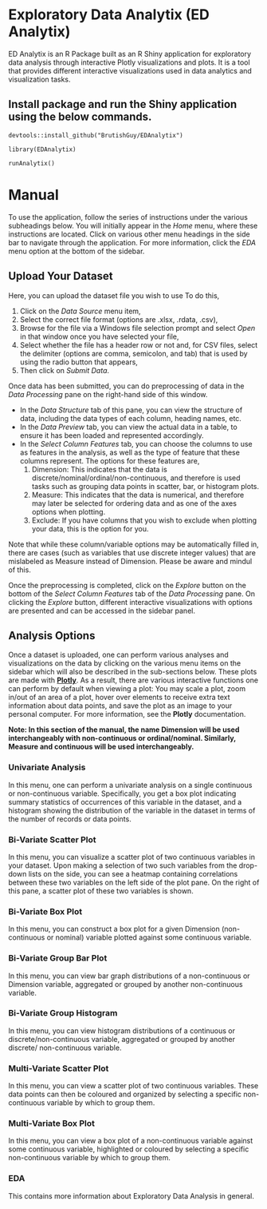 # Exploratory Data Analytix (ED Analytix)
ED Analytix is an R Package built as an R Shiny application for exploratory data analysis through interactive Plotly visualizations and plots. It is a tool that
provides different interactive visualizations used in data analytics and visualization tasks.

## Install package and run the Shiny application using the below commands.
`devtools::install_github("BrutishGuy/EDAnalytix")`

`library(EDAnalytix)`

`runAnalytix()`


# Manual
To use the application, follow the series of instructions under the various subheadings below. You will initially appear in the _Home_ menu, where these instructions are located. 
Click on various other menu headings in the side bar to navigate through the application. For more information, click the _EDA_ menu option at the bottom of the sidebar.

## Upload Your Dataset

Here, you can upload the dataset file you wish to use To do this, 
1. Click on the _Data Source_ menu item,
2. Select the correct file format (options are .xlsx, .rdata, .csv),
3. Browse for the file via a Windows file selection prompt and select _Open_ in that window once you have selected your file,
4. Select whether the file has a header row or not and, for CSV files, select the delimiter (options are comma, semicolon, and tab) that is used by using the radio button that appears, 
5. Then click on _Submit Data_.

Once data has been submitted, you can do preprocessing of data in the _Data Processing_ pane on the right-hand side of this window. 
 - In the _Data Structure_ tab of this pane, you can view the structure of data, including the data types of each column, heading names, etc. 
 - In the _Data Preview_ tab, you can view the actual data in a table, to ensure it has been loaded and represented accordingly. 
 - In the _Select Column Features_ tab, you can choose the columns to use as features in the analysis, as well as the type of feature that these columns represent. The options for these features are,
    1. Dimension: This indicates that the data is discrete/nominal/ordinal/non-continuous, and therefore is used tasks such as grouping data points in scatter, bar, or histogram plots.
    2. Measure: This indicates that the data is numerical, and therefore may later be selected for ordering data and as one of the axes options when plotting.
    3. Exclude: If you have columns that you wish to exclude when plotting your data, this is the option for you.

Note that while these column/variable options may be automatically filled in, there are cases (such as variables that use discrete integer values) that are mislabeled as Measure instead of Dimension. Please be aware and mindul of this.

Once the preprocessing is completed, click on the _Explore_ button on the bottom of the _Select Column Features_ tab of the _Data Processing_ pane. On clicking the _Explore_ button, different interactive visualizations with options are presented and can be accessed in the sidebar panel.

## Analysis Options
Once a dataset is uploaded, one can perform various analyses and visualizations on the data by clicking on the various menu items on the sidebar which will also be described in the sub-sections below. These plots are made with [**Plotly**](https://plot.ly/). As a result, there are various interactive functions one can perform by default when viewing a plot: You may scale a plot, zoom in/out of an area of a plot, hover over elements to receive extra text information about data points, and save the plot as an image to your personal computer. For more information, see the **Plotly** documentation.

**Note: In this section of the manual, the name Dimension will be used interchangeably with non-continuous or ordinal/nominal. Similarly, Measure and continuous will be used interchangeably.** 

### Univariate Analysis
In this menu, one can perform a univariate analysis on a single continuous or non-continuous variable. Specifically, you get a box plot indicating summary statistics of occurrences of this variable in the dataset, and a histogram showing the distribution of the variable in the dataset in terms of the number of records or data points.

### Bi-Variate Scatter Plot
In this menu, you can visualize a scatter plot of two continuous variables in your dataset. Upon making a selection of two such variables from the drop-down lists on the side, you can see a heatmap containing correlations between these two variables on the left side of the plot pane. On the right of this pane, a scatter plot of these two variables is shown.

### Bi-Variate Box Plot
In this menu, you can construct a box plot for a given Dimension (non-continuous or nominal) variable plotted against some continuous variable. 

### Bi-Variate Group Bar Plot
In this menu, you can view bar graph distributions of a non-continuous or Dimension variable, aggregated or grouped by another non-continuous variable. 

### Bi-Variate Group Histogram
In this menu, you can view histogram distributions of a continuous or discrete/non-continuous variable, aggregated or grouped by another discrete/ non-continuous variable. 

### Multi-Variate Scatter Plot
In this menu, you can view a scatter plot of two continuous variables. These data points can then be coloured and organized by selecting a specific non-continuous variable by which to group them.

### Multi-Variate Box Plot
In this menu, you can view a box plot of a non-continuous variable against some continuous variable, highlighted or coloured by selecting a specific non-continuous variable by which to group them.

### EDA
This contains more information about Exploratory Data Analysis in general.




